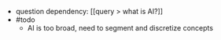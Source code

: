 - question dependency: [[query > what is AI?]]
- #todo
	- AI is too broad, need to segment and discretize concepts